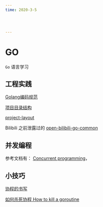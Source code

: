 ```yaml
---
time: 2020-3-5




---
```




# GO

`Go` 语言学习


## 工程实践

[Golang编码规范](https://www.jianshu.com/p/ea7dfe61f705)

[项目目录结构](https://makeoptim.com/golang/standards/project-layout)

[project-layout](https://github.com/golang-standards/project-layout/blob/master/README_zh.md)

Bilibili 之前泄露过的 [open-bilibili-go-common](https://gitee.com/felix9ia/open-bilibili-go-common.git)

## 并发编程

参考文档有： [Concurrent programming](https://yourbasic.org/golang/stop-goroutine/)，




## 小技巧

[协程的书写](https://stackoverflow.com/questions/46906647/wait-result-of-multiple-goroutines)

[如何杀死协程 How to kill a goroutine](https://yourbasic.org/golang/stop-goroutine/)

